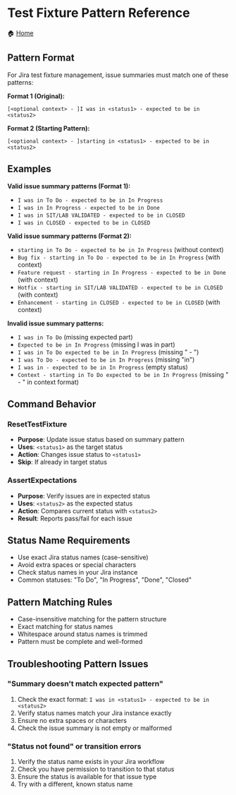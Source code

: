 # Test Fixture Pattern Reference

🏠 [Home](../../README.md)

## Pattern Format

For Jira test fixture management, issue summaries must match one of these patterns:

**Format 1 (Original):**

```text
[<optional context> - ]I was in <status1> - expected to be in <status2>
```

**Format 2 (Starting Pattern):**

```text
[<optional context> - ]starting in <status1> - expected to be in <status2>
```

## Examples

**Valid issue summary patterns (Format 1):**

- `I was in To Do - expected to be in In Progress`
- `I was in In Progress - expected to be in Done`
- `I was in SIT/LAB VALIDATED - expected to be in CLOSED`
- `I was in CLOSED - expected to be in CLOSED`

**Valid issue summary patterns (Format 2):**

- `starting in To Do - expected to be in In Progress` (without context)
- `Bug fix - starting in To Do - expected to be in In Progress` (with context)
- `Feature request - starting in In Progress - expected to be in Done` (with context)
- `Hotfix - starting in SIT/LAB VALIDATED - expected to be in CLOSED` (with context)
- `Enhancement - starting in CLOSED - expected to be in CLOSED` (with context)

**Invalid issue summary patterns:**

- `I was in To Do` (missing expected part)
- `Expected to be in In Progress` (missing I was in part)
- `I was in To Do expected to be in In Progress` (missing " - ")
- `I was To Do - expected to be in In Progress` (missing "in")
- `I was in - expected to be in In Progress` (empty status)
- `Context - starting in To Do expected to be in In Progress` (missing " - " in context format)

## Command Behavior

### ResetTestFixture

- **Purpose**: Update issue status based on summary pattern
- **Uses**: `<status1>` as the target status
- **Action**: Changes issue status to `<status1>`
- **Skip**: If already in target status

### AssertExpectations

- **Purpose**: Verify issues are in expected status
- **Uses**: `<status2>` as the expected status
- **Action**: Compares current status with `<status2>`
- **Result**: Reports pass/fail for each issue

## Status Name Requirements

- Use exact Jira status names (case-sensitive)
- Avoid extra spaces or special characters
- Check status names in your Jira instance
- Common statuses: "To Do", "In Progress", "Done", "Closed"

## Pattern Matching Rules

- Case-insensitive matching for the pattern structure
- Exact matching for status names
- Whitespace around status names is trimmed
- Pattern must be complete and well-formed

## Troubleshooting Pattern Issues

### "Summary doesn't match expected pattern"

1. Check the exact format: `I was in <status1> - expected to be in <status2>`
2. Verify status names match your Jira instance exactly
3. Ensure no extra spaces or characters
4. Check the issue summary is not empty or malformed

### "Status not found" or transition errors

1. Verify the status name exists in your Jira workflow
2. Check you have permission to transition to that status
3. Ensure the status is available for that issue type
4. Try with a different, known status name
